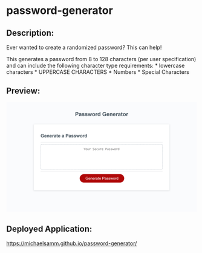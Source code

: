 # password-generator

## Description:
Ever wanted to create a randomized password? This can help!

This generates a password from 8 to 128 characters (per user specification) and can include the following character type requirements:
    * lowercase characters
    * UPPERCASE CHARACTERS
    * Numbers
    * Special Characters

## Preview: 
![image](./images/password-generator-screenshot.png)

## Deployed Application:
https://michaelsamm.github.io/password-generator/
